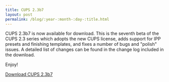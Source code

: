 ```yaml
---
title: CUPS 2.3b7
layout: post
permalink: /blog/:year-:month-:day-:title.html
---
```


CUPS 2.3b7 is now available for download.  This is the seventh beta of the CUPS 2.3 series which adopts the new CUPS license, adds support for IPP presets and finishing templates, and fixes a number of bugs and "polish" issues.  A detailed list of changes can be found in the change log included in the download.

Enjoy!

<a class="btn btn-default" href="https://github.com/apple/cups/releases/tag/v2.3b7">Download CUPS 2.3b7</a>
